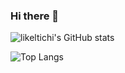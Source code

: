 ### Hi there 👋

![likeltichi's GitHub stats](https://github-readme-stats.vercel.app/api?username=likelitchi&include_all_commits=true&show_icons=true&count_private=true&theme=tokyonight)

![Top Langs](https://github-readme-stats.vercel.app/api/top-langs/?username=likelitchi)

<!-- (https://github.com/likelitchi/github-readme-stats) -->


<!--
**likelitchi/likelitchi** is a ✨ _special_ ✨ repository because its `README.md` (this file) appears on your GitHub profile.


Here are some ideas to get you started:

- 🔭 I’m currently working on ...
- 🌱 I’m currently learning ...
- 👯 I’m looking to collaborate on ...
- 🤔 I’m looking for help with ...
- 💬 Ask me about ...
- 📫 How to reach me: ...
- 😄 Pronouns: ...
- ⚡ Fun fact: ...
-->
